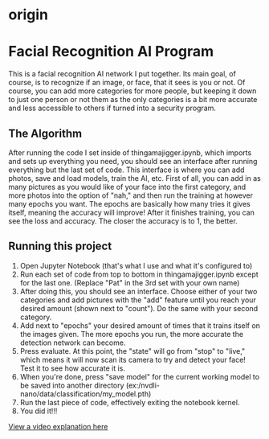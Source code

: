 # origin
 # Facial Recognition AI Program

 This is a facial recognition AI network I put together. Its main goal, of course, is to recognize if an image, or face, that it sees is you or not. Of course, you can add more categories for more people, but keeping it down to just one person or not them as the only categories is a bit more accurate and less accessible to others if turned into a security program. 


## The Algorithm

After running the code I set inside of thingamajigger.ipynb, which imports and sets up everything you need, you should see an interface after running everything but the last set of code. This interface is where you can add photos, save and load models, train the AI, etc. First of all, you can add in as many pictures as you would like of your face into the first category, and more photos into the option of "nah," and then run the training at however many epochs you want. The epochs are basically how many tries it gives itself, meaning the accuracy will improve!
After it finishes training, you can see the loss and accuracy. The closer the accuracy is to 1, the better.


## Running this project

1. Open Jupyter Notebook (that's what I use and what it's configured to)
2. Run each set of code from top to bottom in thingamajigger.ipynb except for the last one. (Replace "Pat" in the 3rd set with your own name)
3. After doing this, you should see an interface. Choose either of your two categories and add pictures with the "add" feature until you reach your desired amount (shown next to "count"). Do the same with your second category.
4. Add next to "epochs" your desired amount of times that it trains itself on the images given. The more epochs you run, the more accurate the detection network can become.
5. Press evaluate. At this point, the "state" will go from "stop" to "live," which means it will now scan its camera to try and detect your face! Test it to see how accurate it is.
6. When you're done, press "save model" for the current working model to be saved into another directory (ex:/nvdli-nano/data/classification/my_model.pth)
7. Run the last piece of code, effectively exiting the notebook kernel.
8. You did it!!!


[View a video explanation here](https://www.youtube.com/watch?v=eIsQiTveKt4)
